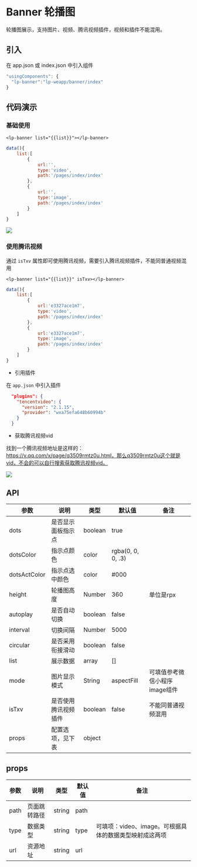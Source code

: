 # Banner 轮播图

轮播图展示，支持图片、视频、腾讯视频插件，视频和插件不能混用。

## 引入

在 app.json 或 index.json 中引入组件

```js
"usingComponents": {
  "lp-banner":"lp-weapp/banner/index"
}
```

## 代码演示

### 基础使用

```wxml
<lp-banner list="{{list}}"></lp-banner>
```

```js
data(){
    list:[
        {
            url:'',
            type:'video',
            path:'/pages/index/index'
        },
        {
            url:'',
            type:'image',
            path:'/pages/index/index'
        }
    ]
}
```

![](https://www.hualigs.cn/image/645472ea9943a.jpg)

### 使用腾讯视频

通过 `isTxv` 属性即可使用腾讯视频，需要引入腾讯视频插件，不能同普通视频混用

```wxml
<lp-banner list="{{list}}" isTxv></lp-banner>
```

```js
data(){
    list:[
        {
            url:'e3327ace1m7',
            type:'video',
            path:'/pages/index/index'
        },
        {
            url:'e3327ace1m7',
            type:'image',
            path:'/pages/index/index'
        }
    ]
}
```

- 引用插件

在 `app.json` 中引入插件

```json
  "plugins": {
    "tencentvideo": {
      "version": "2.1.15",
      "provider": "wxa75efa648b60994b"
    }
  }
```

- 获取腾讯视频vid

找到一个腾讯视频地址是这样的：https://v.qq.com/x/page/q3509rmtz0u.html，那么q3509rmtz0u这个就是vid，不会的可以自行搜索获取腾讯视频vid。

![](https://www.hualigs.cn/image/645475959b6b6.jpg)

## API

| 参数         | 说明                 | 类型    | 默认值            | 备注                          |
| ------------ | -------------------- | ------- | ----------------- | ----------------------------- |
| dots         | 是否显示面板指示点   | boolean | true              |                               |
| dotsColor    | 指示点颜色           | color   | rgba(0, 0, 0, .3) |                               |
| dotsActColor | 指示点选中颜色       | color   | \#000             |                               |
| height       | 轮播图高度           | Number  | 360               | 单位是rpx                     |
| autoplay     | 是否自动切换         | boolean | false             |                               |
| interval     | 切换间隔             | Number  | 5000              |                               |
| circular     | 是否采用衔接滑动     | boolean | false             |                               |
| list         | 展示数据             | array   | []                |                               |
| mode         | 图片显示模式         | String  | aspectFill        | 可填值参考微信小程序image组件 |
| isTxv        | 是否使用腾讯视频插件 | boolean | false             | 不能同普通视频混用            |
| props        | 配置选项，见下表     | object  |                   |                               |

## props

| 参数 | 说明         | 类型   | 默认值 | 备注                                                   |
| ---- | ------------ | ------ | ------ | ------------------------------------------------------ |
| path | 页面跳转路径 | string | path   |                                                        |
| type | 数据类型     | string | type   | 可填项：video、image。可根据具体的数据类型映射成这两项 |
| url  | 资源地址     | string | url    |                                                        |

